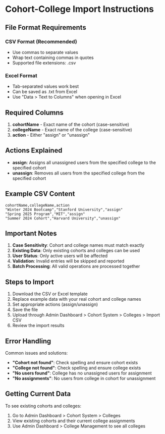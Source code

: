 # Cohort-College Import Instructions

## File Format Requirements

### CSV Format (Recommended)
- Use commas to separate values
- Wrap text containing commas in quotes
- Supported file extensions: .csv

### Excel Format
- Tab-separated values work best
- Can be saved as .txt from Excel
- Use "Data > Text to Columns" when opening in Excel

## Required Columns

1. **cohortName** - Exact name of the cohort (case-sensitive)
2. **collegeName** - Exact name of the college (case-sensitive)  
3. **action** - Either "assign" or "unassign"

## Actions Explained

- **assign**: Assigns all unassigned users from the specified college to the specified cohort
- **unassign**: Removes all users from the specified college from the specified cohort

## Example CSV Content

```csv
cohortName,collegeName,action
"Winter 2024 Bootcamp","Stanford University","assign"
"Spring 2025 Program","MIT","assign"
"Summer 2024 Cohort","Harvard University","unassign"
```

## Important Notes

1. **Case Sensitivity**: Cohort and college names must match exactly
2. **Existing Data**: Only existing cohorts and colleges can be used
3. **User Status**: Only active users will be affected
4. **Validation**: Invalid entries will be skipped and reported
5. **Batch Processing**: All valid operations are processed together

## Steps to Import

1. Download the CSV or Excel template
2. Replace example data with your real cohort and college names
3. Set appropriate actions (assign/unassign)
4. Save the file
5. Upload through Admin Dashboard > Cohort System > Colleges > Import CSV
6. Review the import results

## Error Handling

Common issues and solutions:
- **"Cohort not found"**: Check spelling and ensure cohort exists
- **"College not found"**: Check spelling and ensure college exists  
- **"No users found"**: College has no unassigned users for assignment
- **"No assignments"**: No users from college in cohort for unassignment

## Getting Current Data

To see existing cohorts and colleges:
1. Go to Admin Dashboard > Cohort System > Colleges
2. View existing cohorts and their current college assignments
3. Use Admin Dashboard > College Management to see all colleges
